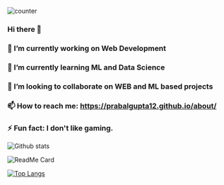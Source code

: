 

![counter](https://en7k4niarxtrtbv.m.pipedream.net)
### Hi there 👋
### 🔭 I’m currently working on Web Development
### 🌱 I’m currently learning ML and Data Science 
### 👯 I’m looking to collaborate on WEB and ML based projects
### 📫 How to reach me: https://prabalgupta12.github.io/about/
### ⚡ Fun fact: I don't like gaming.

![Github stats](https://github-readme-stats.vercel.app/api?username=prabalgupta12&count_private=true&show_icons=true&theme=tokyonight&hide=issues)

![ReadMe Card](https://github-readme-stats.vercel.app/api/pin/?username=prabalgupta12&repo=prabalgupta12.github.io&theme=radical)

[![Top Langs](https://github-readme-stats.vercel.app/api/top-langs/?username=prabalgupta12&langs_count=8)](https://github.com/prabalgupta12/github-readme-stats)
